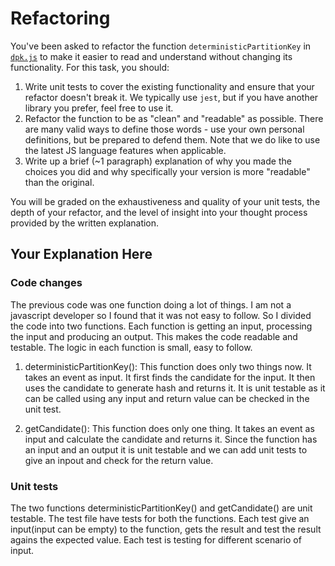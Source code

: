 # Refactoring

You've been asked to refactor the function `deterministicPartitionKey` in [`dpk.js`](dpk.js) to make it easier to read and understand without changing its functionality. For this task, you should:

1. Write unit tests to cover the existing functionality and ensure that your refactor doesn't break it. We typically use `jest`, but if you have another library you prefer, feel free to use it.
2. Refactor the function to be as "clean" and "readable" as possible. There are many valid ways to define those words - use your own personal definitions, but be prepared to defend them. Note that we do like to use the latest JS language features when applicable.
3. Write up a brief (~1 paragraph) explanation of why you made the choices you did and why specifically your version is more "readable" than the original.

You will be graded on the exhaustiveness and quality of your unit tests, the depth of your refactor, and the level of insight into your thought process provided by the written explanation.

## Your Explanation Here

### Code changes

The previous code was one function doing a lot of things. I am not a javascript developer so I found that it was not easy to follow. So I divided the code into two functions.
Each function is getting an input, processing the input and producing an output. This makes the code readable and testable. The logic in each function is small, easy to follow.

1. deterministicPartitionKey(): This function does only two things now. It takes an event as input. It first finds the candidate for the input. It then uses the candidate to generate hash and returns it. It is unit testable as it can be called using any input and return value can be checked in the unit test.

2. getCandidate(): This function does only one thing. It takes an event as input and calculate the candidate and returns it. Since the function has an input and an output it is unit testable and we can add unit tests to give an inpout and check for the return value.

### Unit tests

The two functions deterministicPartitionKey() and getCandidate() are unit testable.
The test file have tests for both the functions. Each test give an input(input can be empty) to the function, gets the result and test the result agains the expected value. Each test is testing for different scenario of input.